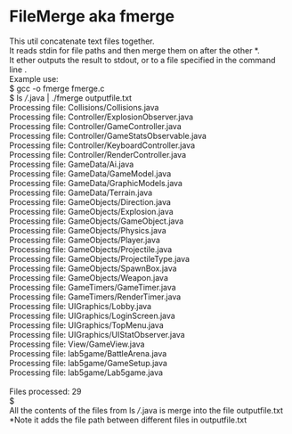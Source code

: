 # FileMerge aka fmerge
This util concatenate text files together. <br />
It reads stdin for file paths and then merge them on after the other *. <br />
It ether outputs the result to stdout, or to a file specified in the command line .  <br />
Example use: <br />
$ gcc -o fmerge fmerge.c <br />
$ ls */*.java | ./fmerge outputfile.txt  <br />
Processing file: Collisions/Collisions.java <br />
Processing file: Controller/ExplosionObserver.java <br />
Processing file: Controller/GameController.java <br />
Processing file: Controller/GameStatsObservable.java <br />
Processing file: Controller/KeyboardController.java <br />
Processing file: Controller/RenderController.java <br />
Processing file: GameData/Ai.java <br />
Processing file: GameData/GameModel.java <br />
Processing file: GameData/GraphicModels.java <br />
Processing file: GameData/Terrain.java <br />
Processing file: GameObjects/Direction.java <br />
Processing file: GameObjects/Explosion.java <br />
Processing file: GameObjects/GameObject.java <br />
Processing file: GameObjects/Physics.java <br />
Processing file: GameObjects/Player.java <br />
Processing file: GameObjects/Projectile.java <br />
Processing file: GameObjects/ProjectileType.java <br />
Processing file: GameObjects/SpawnBox.java <br />
Processing file: GameObjects/Weapon.java <br />
Processing file: GameTimers/GameTimer.java <br />
Processing file: GameTimers/RenderTimer.java <br />
Processing file: UIGraphics/Lobby.java <br />
Processing file: UIGraphics/LoginScreen.java <br />
Processing file: UIGraphics/TopMenu.java <br />
Processing file: UIGraphics/UIStatObserver.java <br />
Processing file: View/GameView.java <br />
Processing file: lab5game/BattleArena.java <br />
Processing file: lab5game/GameSetup.java <br />
Processing file: lab5game/Lab5game.java <br />
 <br />
Files processed: 29 <br />
$ <br />
All the contents of the files from ls */*.java is merge into the file outputfile.txt <br />
*Note it adds the file path between different files in outputfile.txt <br />
